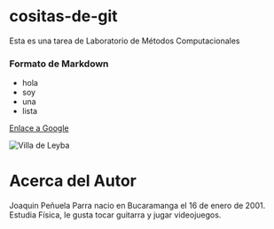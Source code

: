 # cositas-de-git
Esta es una tarea de Laboratorio de Métodos Computacionales 

### Formato de Markdown

* hola
* soy
* una
* lista

[Enlace a Google](https://www.gooogle.com)

![Villa de Leyba](https://upload.wikimedia.org/wikipedia/commons/6/66/Villadeleyva04.jpg)

# Acerca del Autor

Joaquin Peñuela Parra nacio en Bucaramanga el 16 de enero de 2001. Estudia Física, le gusta tocar guitarra y jugar videojuegos.
